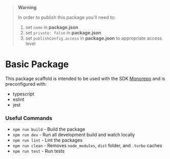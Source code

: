 > **Warning**
> 
> In order to publish this package you'll need to:
> 1. set `name` in **package.json**
> 2. set `private: false` in **package.json**
> 3. set `publishConfig.access` in **package.json** to appropriate access level  

# Basic Package
This package scaffold is intended to be used with the SDK [Monorepo](https://github.com/FlatFilers/platform-sdk-mono) and is preconfigured with:
- typescript
- eslint
- jest


### Useful Commands

- `npm run build` - Build the package
- `npm run dev` - Run all development build and watch locally
- `npm run lint` - Lint the packages
- `npm run clean` - Removes `node_modules`, `dist` folder, and `.turbo` caches
- `npm run test` - Run tests
